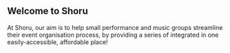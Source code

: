 ## Welcome to Shoru

At Shoru, our aim is to help small performance and music groups streamline their event organisation process, by providing a series of integrated in one easily-accessible, affordable place!
